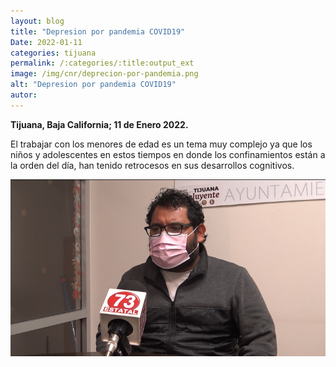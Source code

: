 ```yaml
---
layout: blog
title: "Depresion por pandemia COVID19"
Date: 2022-01-11
categories: tijuana
permalink: /:categories/:title:output_ext
image: /img/cnr/deprecion-por-pandemia.png
alt: "Depresion por pandemia COVID19"
autor:
---
```


**Tijuana, Baja California; 11 de Enero 2022.** 

El trabajar con los menores de edad es un tema muy complejo ya que los niños y adolescentes en estos tiempos en donde los confinamientos están a la orden del día, han tenido retrocesos en sus  desarrollos cognitivos.


<div id="carouselExampleSlidesOnly" class="carousel slide" data-ride="carousel">
  <div class="carousel-inner">
    <div class="carousel-item active">
       <img class="d-block w-100" src="/img/cnr/deprecion-por-pandemia.png" loading="lazy"  alt="Depresion por pandemia COVID19">
    </div>
  </div>
</div>